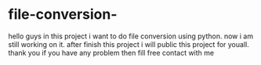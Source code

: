 # file-conversion-
hello guys in this project i want to do file conversion using python.
now i am still working on it. after finish this project i will public this project for youall.
thank you
if you have any problem then fill free contact with me 
